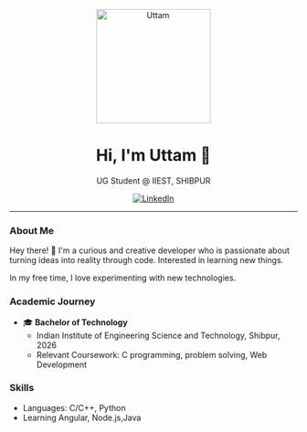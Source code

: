 <p align="center">
  <img src="https://avatars.githubusercontent.com/u/92252205?v=4" alt="Uttam" width="200" height="200">
</p>

<h1 align="center">Hi, I'm Uttam 👋</h1>

<p align="center">UG Student @ IIEST, SHIBPUR</p>

<p align="center">
  <a href="https://www.linkedin.com/in/uttam-mahata-4b0364259">
    <img src="https://img.shields.io/badge/-LinkedIn-blue?style=flat-square&logo=linkedin&logoColor=white&link=https://www.linkedin.com/in/uttam-mahata-4b0364259" alt="LinkedIn">
  </a>

  
</p>

---

### About Me

Hey there! 👋 I'm a curious and creative developer who is passionate about turning ideas into reality through code. Interested in learning new things.

In my free time, I love experimenting with new technologies.
### Academic Journey

- 🎓 **Bachelor of Technology**
  - Indian Institute of Engineering Science and Technology, Shibpur, 2026
  - Relevant Coursework: C programming, problem solving, Web Development
    

### Skills
  - Languages: C/C++, Python
  - Learning Angular, Node.js,Java
